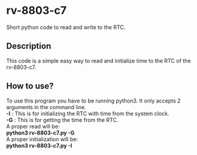 # rv-8803-c7
Short python code to read and write to the RTC.
<h2>Description</h2>
This code is a simple easy way to read and initialize time to the RTC of the rv-8803-c7.

<h2>How to use?</h2>
To use this program you have to be running python3. It only accepts 2 arguments in the command line.
<br>
<b>-I</b>  : This is for initializing the RTC with time from the system clock.
<br>
<b>-G</b>  : This is for getting the time from the RTC.
<br>
A proper read will be:
<br>
<b>python3 rv-8803-c7.py -G</b>
<br>
A proper initialization will be:
<br>
<b>python3 rv-8803-c7.py -I</b>
